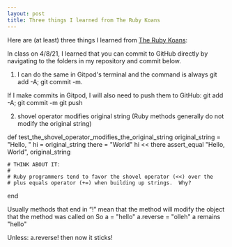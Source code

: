 ```yaml
---
layout: post
title: Three things I learned from The Ruby Koans
---
```


Here are (at least) three things I learned from [The Ruby Koans](http://rubykoans.com/):

In class on 4/8/21, I learned that you can commit to GitHub directly by navigating to the folders in my repository and commit below. 

1) I can do the same in Gitpod's terminal and the command is always git add -A; git commit -m. 

If I make commits in Gitpod, I will also need to push them to GitHub:
git add -A; git commit -m
git push

2) shovel operator modifies original string (Ruby methods generally do not modify the original string)

def test_the_shovel_operator_modifies_the_original_string
    original_string = "Hello, "
    hi = original_string
    there = "World"
    hi << there
    assert_equal  "Hello, World", original_string

    # THINK ABOUT IT:
    #
    # Ruby programmers tend to favor the shovel operator (<<) over the
    # plus equals operator (+=) when building up strings.  Why?
  end

Usually methods that end in “!” mean that the method will modify the object that the method was called on
So a = "hello"
a.reverse = "olleh"
a remains "hello"

Unless: a.reverse!
then now it sticks! 

